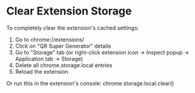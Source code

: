 # Clear Extension Storage

To completely clear the extension's cached settings:

1. Go to chrome://extensions/
2. Click on "QR Super Generator" details
3. Go to "Storage" tab (or right-click extension icon → Inspect popup → Application tab → Storage)
4. Delete all chrome.storage.local entries
5. Reload the extension

Or run this in the extension's console:
chrome.storage.local.clear()
